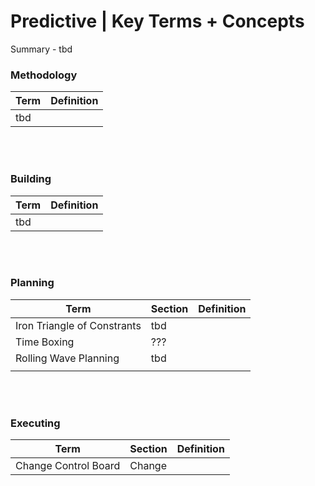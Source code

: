 # Predictive | Key Terms + Concepts

Summary - tbd

### Methodology

| Term | Definition |
| ---- | ---------- |
| tbd  |            |

<br><br>

### Building

| Term | Definition |
| ---- | ---------- |
| tbd  |            |

<br><br>

### Planning

| Term                        | Section | Definition |
| --------------------------- | ------- | ---------- |
| Iron Triangle of Constrants | tbd     |            |
| Time Boxing                 | ???     |            |
| Rolling Wave Planning       | tbd     |            |
|                             |         |

<br><br>

### Executing

| Term                 | Section | Definition |
| -------------------- | ------- | ---------- |
| Change Control Board | Change  |
